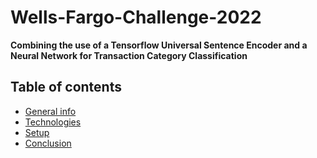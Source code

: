 # Wells-Fargo-Challenge-2022
**Combining the use of a Tensorflow Universal Sentence Encoder and a Neural Network for Transaction Category Classification**

## Table of contents
* [General info](#general-info)
* [Technologies](#technologies)
* [Setup](#setup)
* [Conclusion](#Conclusion)
